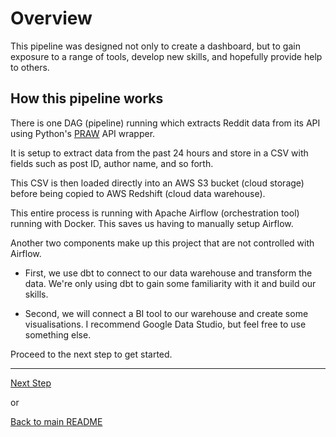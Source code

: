 # Overview

This pipeline was designed not only to create a dashboard, but to gain exposure to a range of tools, develop new skills, and hopefully provide help to others.
## How this pipeline works

There is one DAG (pipeline) running which extracts Reddit data from its API using Python's [PRAW](https://praw.readthedocs.io/en/stable/) API wrapper. 

It is setup to extract data from the past 24 hours and store in a CSV with fields such as post ID, author name, and so forth.

This CSV is then loaded directly into an AWS S3 bucket (cloud storage) before being copied to AWS Redshift (cloud data warehouse).

This entire process is running with Apache Airflow (orchestration tool) running with Docker. This saves us having to manually setup Airflow. 

Another two components make up this project that are not controlled with Airflow. 

* First, we use dbt to connect to our data warehouse and transform the data. We're only using dbt to gain some familiarity with it and build our skills.

* Second, we will connect a BI tool to our warehouse and create some visualisations. I recommend Google Data Studio, but feel free to use something else.

Proceed to the next step to get started.

---

[Next Step](reddit.md)

or

[Back to main README](../README.md)
